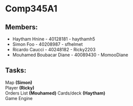 # Comp345A1

## Members:
- Haytham Hnine - 40128181 - haythamh5  
- Simon Foo - 40208987 - sfhelmet
- Ricardo Caucci - 40248182 - Ricky2203
- Mouhamed Boubacar Diane - 40089430 - MomooDiane


## Tasks:

Map **(Simon)**  
Player **(Ricky)**  
Orders List **(Mouhamed)**
Cards/deck **(Haytham)**  
Game Engine
